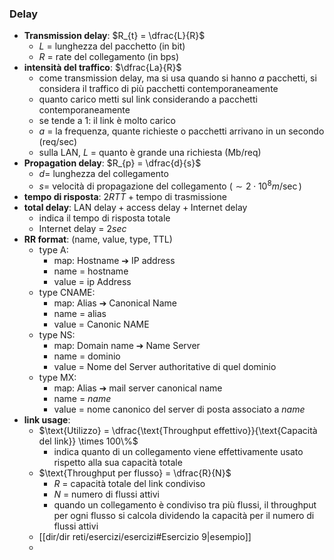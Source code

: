 ### Delay
- **Transmission delay**: $R_{t} = \dfrac{L}{R}$
	- $L$ = lunghezza del pacchetto (in bit)
	- $R$ = rate del collegamento (in bps)
- **intensità del traffico**: $\dfrac{La}{R}$
	- come transmission delay, ma si usa quando si hanno $a$ pacchetti, si considera il traffico di più pacchetti contemporaneamente
	- quanto carico metti sul link considerando a pacchetti contemporaneamente
	- se tende a 1: il link è molto carico
	- $a$ = la frequenza, quante richieste o pacchetti arrivano in un secondo (req/sec)
	- sulla LAN, $L$ = quanto è grande una richiesta (Mb/req)
- **Propagation delay**: $R_{p} = \dfrac{d}{s}$
	- $d=$ lunghezza del collegamento
	- $s=$ velocità di propagazione del collegamento ($\sim 2\cdot10^8 m/\sec$)
- **tempo di risposta**: $2RTT + \text{tempo di trasmissione}$
- **total delay**: $\text{LAN delay}+\text{access delay}+\text{Internet delay}$
	- indica il tempo di risposta totale
	- $\text{Internet delay}$ = $2sec$
- **RR format**: (name, value, type, TTL)
	- type A:
		- map: Hostname ➔ IP address
		- name = hostname
		- value = ip Address
	- type CNAME:
		- map: Alias ➔ Canonical Name
		- name = alias
		- value = Canonic NAME
	- type NS:
		- map: Domain name ➔ Name Server
		- name = dominio
		- value = Nome del Server authoritative di quel dominio
	- type MX:
		- map: Alias ➔ mail server canonical name
		- name = _name_
		- value = nome canonico del server di posta associato a _name_
- **link usage**: 
	- $\text{Utilizzo} = \dfrac{\text{Throughput effettivo}}{\text{Capacità del link}} \times 100\%$
		- indica quanto di un collegamento viene effettivamente usato rispetto alla sua capacità totale
	- $\text{Throughput per flusso} = \dfrac{R}{N}$
		- $R$ = capacità totale del link condiviso
		- $N$ = numero di flussi attivi
		- quando un collegamento è condiviso tra più flussi, il throughput per ogni flusso si calcola dividendo la capacità per il numero di flussi attivi
	- [[dir/dir reti/esercizi/esercizi#Esercizio 9|esempio]]
	- 